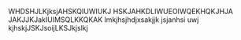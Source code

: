 WHDSHJLKjksjAHSKQIUWIUKJ
HSKJAHKDLIWUEOIWQEKHQKJHJA
JAKJJKJakIUIMSQLKKQKAK
lmkjhsjhdjxsakjjk
jsjanhsi    uwj kjhskjJSKJsoijLKSJkjslkj
